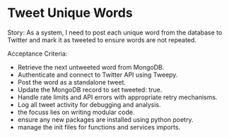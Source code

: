 # Tweet Unique Words

Story: As a system, I need to post each unique word from the database to Twitter and mark it as tweeted to ensure words are not repeated.

Acceptance Criteria:

- Retrieve the next untweeted word from MongoDB.
- Authenticate and connect to Twitter API using Tweepy.
- Post the word as a standalone tweet.
- Update the MongoDB record to set tweeted: true.
- Handle rate limits and API errors with appropriate retry mechanisms.
- Log all tweet activity for debugging and analysis.
- the focuss lies on writing modular code.
- ensure any new packages are installed using python poetry.
- manage the init files for functions and services imports.